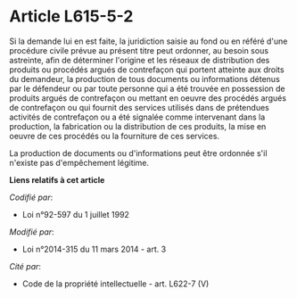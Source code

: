 # Article L615-5-2

Si la demande lui en est faite, la juridiction saisie au fond ou en référé d'une procédure civile prévue au présent titre
peut ordonner, au besoin sous astreinte, afin de déterminer l'origine et les réseaux de distribution des produits ou procédés
argués de contrefaçon qui portent atteinte aux droits du demandeur, la production de tous documents ou informations détenus
par le défendeur ou par toute personne qui a été trouvée en possession de produits argués de contrefaçon ou mettant en oeuvre
des procédés argués de contrefaçon ou qui fournit des services utilisés dans de prétendues activités de contrefaçon ou a été
signalée comme intervenant dans la production, la fabrication ou la distribution de ces produits, la mise en oeuvre de ces
procédés ou la fourniture de ces services. 

La production de documents ou d'informations peut être ordonnée s'il n'existe pas d'empêchement légitime.

**Liens relatifs à cet article**

_Codifié par_:

  - Loi n°92-597 du 1 juillet 1992

_Modifié par_:

  - Loi n°2014-315 du 11 mars 2014 - art. 3

_Cité par_:

  - Code de la propriété intellectuelle - art. L622-7 (V)
